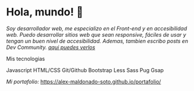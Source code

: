 # Hola, mundo! 👋

_Soy desarrollador web, me especializo en el Front-end y en accesibilidad web. Puedo desarrollar sitios web que sean responsive, fáciles de usar y tengan un buen nivel de accesibilidad. Ademas, tambien escribo posts en Dev Community. [aqui puedes verlos](https://dev.to/alexmaldonadosoto)_

Mis tecnologias

Javascript HTML/CSS Git/Github Bootstrap Less Sass Pug Gsap

_Mi portafolio:_ https://alex-maldonado-soto.github.io/portafolio/

